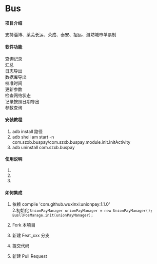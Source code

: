 # Bus

#### 项目介绍

支持淄博、莱芜长运、荣成、泰安、招远、潍坊城市单票制

#### 软件功能

查询记录  <br />
汇总 <br />
日志导出 <br />
数据库导出 <br />
校准时间  <br />
更新参数  <br />
检查网络状态  <br />
记录按照日期导出  <br />
参数查询  <br />

#### 安装教程

1. adb install 路径
2. adb shell am start -n com.szxb.buspay/com.szxb.buspay.module.init.InitActivity
3. adb uninstall com.szxb.buspay

#### 使用说明

1. 
2. 
3. 

#### 如何集成

1. 依赖 compile 'com.github.wuxinxi:unionpay:1.1.0'  <br />
2.初始化
 ` UnionPayManager unionPayManager = new UnionPayManager();
   BusllPosManage.init(unionPayManager);
`

1. Fork 本项目
2. 新建 Feat_xxx 分支
3. 提交代码
4. 新建 Pull Request
